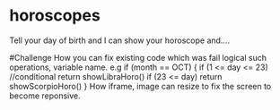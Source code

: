 # horoscopes
Tell your day of birth and I can show your horoscope and....

#Challenge 
How you can fix existing code which was fail logical such operations, variable name.
e.g   if (month == OCT) {
    if (1 <= day <= 23) //conditional
      return showLibraHoro()
    if (23 <= day)
      return showScorpioHoro()
  }
How iframe, image can resize to fix the screen to become reponsive.
